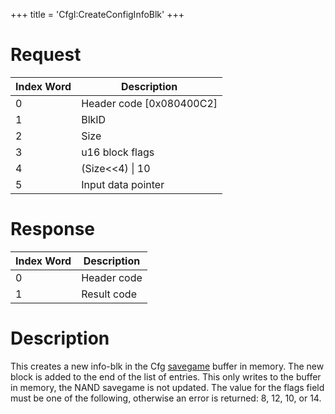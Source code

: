 +++
title = 'CfgI:CreateConfigInfoBlk'
+++

# Request

| Index Word | Description                |
|------------|----------------------------|
| 0          | Header code \[0x080400C2\] |
| 1          | BlkID                      |
| 2          | Size                       |
| 3          | u16 block flags            |
| 4          | (Size\<\<4) \| 10          |
| 5          | Input data pointer         |

# Response

| Index Word | Description |
|------------|-------------|
| 0          | Header code |
| 1          | Result code |

# Description

This creates a new info-blk in the Cfg
[savegame](Config_Savegame "wikilink") buffer in memory. The new block
is added to the end of the list of entries. This only writes to the
buffer in memory, the NAND savegame is not updated. The value for the
flags field must be one of the following, otherwise an error is
returned: 8, 12, 10, or 14.